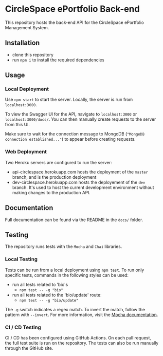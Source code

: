 # CircleSpace ePortfolio Back-end

This repository hosts the back-end API for the CircleSpace ePortfolio Management System. 

## Installation 

* clone this repository
* run `npm i` to install the required dependencies

## Usage

### Local Deployment

Use `npm start` to start the server. Locally, the server is run from `localhost:3000`.

To view the Swagger UI for the API, navigate to `localhost:3000` or `localhost:3000/docs/`. 
You can then manually create requests to the server from this UI.

Make sure to wait for the connection message to MongoDB (`"MongoDB connection established..."`) to appear before creating requests.

### Web Deployment

Two Heroku servers are configured to run the server:
* api-circlespace.herokuapp.com hosts the deployment of the `master` branch, and is the production deployment
* dev-circlespace.herokuapp.com hosts the deployement of the `dev` branch. It's used to host the current development environment without making changes to the production API.

## Documentation
Full documentation can be found via the README in the `docs/` folder.

## Testing 

The repository runs tests with the `Mocha` and `Chai` libraries. 

### Local Testing
Tests can be run from a local deployment using `npm test`. To run only specific tests, commands in the following styles can be used:

* run all tests related to 'bio's
    * `npm test -- -g "bio"`
* run all tests related to the 'bio/update' route:
    * `npm test -- -g "bio/update"`

The `-g` switch indicates a regex match. To invert the match, follow the pattern with `--invert`. For more information, visit the [Mocha documentation](https://mochajs.org/#usage).

### CI / CD Testing
CI / CD has been configured using GitHub Actions. On each pull request, the full test suite is run on the repository. The tests can also be run manually through the GitHub site.
